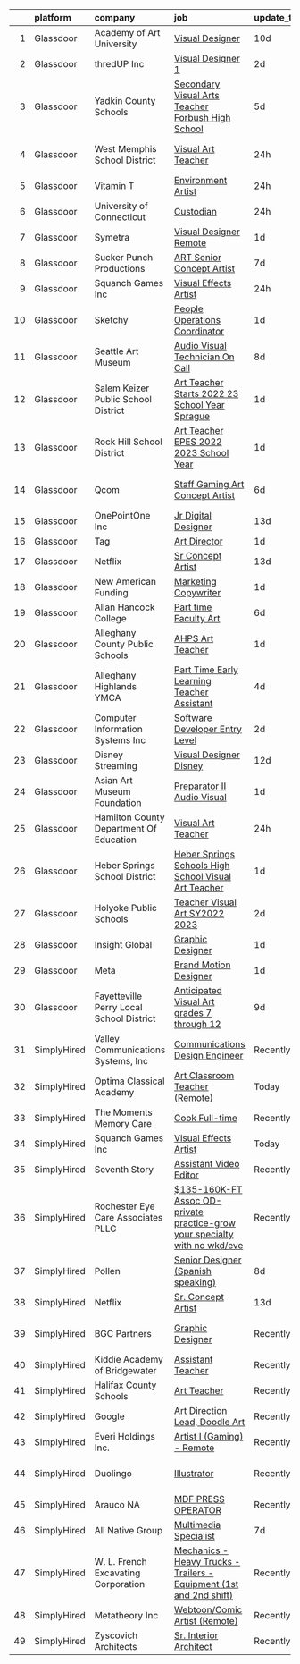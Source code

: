 

|    | platform    | company                                  | job                                                                                                                                                                                                                                                                                                                                                                                                                                                                                                                                                                                                                                                                                                                                                                                                                                                                                                                                        | update_time   | location                  |
|---:|:------------|:-----------------------------------------|:-------------------------------------------------------------------------------------------------------------------------------------------------------------------------------------------------------------------------------------------------------------------------------------------------------------------------------------------------------------------------------------------------------------------------------------------------------------------------------------------------------------------------------------------------------------------------------------------------------------------------------------------------------------------------------------------------------------------------------------------------------------------------------------------------------------------------------------------------------------------------------------------------------------------------------------------|:--------------|:--------------------------|
|  1 | Glassdoor   | Academy of Art University                | [Visual Designer](https://www.glassdoor.com/partner/jobListing.htm?pos=122&ao=1136043&s=58&guid=000001812857a0f3a64605cbf656181e&src=GD_JOB_AD&t=SR&vt=w&cs=1_fbce8da1&cb=1654239240994&jobListingId=1007887273409&jrtk=3-0-1g4k5f8djr05v801-1g4k5f8e4hara800-e26ba85fdd71777b-)                                                                                                                                                                                                                                                                                                                                                                                                                                                                                                                                                                                                                                                           | 10d           | Remote                    |
|  2 | Glassdoor   | thredUP Inc                              | [Visual Designer 1](https://www.glassdoor.com/partner/jobListing.htm?pos=106&ao=1136043&s=58&guid=000001812857a0f3a64605cbf656181e&src=GD_JOB_AD&t=SR&vt=w&cs=1_5b6667ef&cb=1654239240989&jobListingId=1007905598862&jrtk=3-0-1g4k5f8djr05v801-1g4k5f8e4hara800-5d3c2665e0a1887d-)                                                                                                                                                                                                                                                                                                                                                                                                                                                                                                                                                                                                                                                         | 2d            | Remote                    |
|  3 | Glassdoor   | Yadkin County Schools                    | [Secondary Visual Arts Teacher   Forbush High School](https://www.glassdoor.com/partner/jobListing.htm?pos=117&ao=1136043&s=58&guid=000001812857a0f3a64605cbf656181e&src=GD_JOB_AD&t=SR&vt=w&cs=1_3cd1b815&cb=1654239240992&jobListingId=1007899947807&jrtk=3-0-1g4k5f8djr05v801-1g4k5f8e4hara800-3970d9c2b1e1d0af-)                                                                                                                                                                                                                                                                                                                                                                                                                                                                                                                                                                                                                       | 5d            | Yadkinville, NC           |
|  4 | Glassdoor   | West Memphis School District             | [Visual Art Teacher](https://www.glassdoor.com/partner/jobListing.htm?pos=109&ao=1136043&s=58&guid=000001812857a0f3a64605cbf656181e&src=GD_JOB_AD&t=SR&vt=w&cs=1_e0374cca&cb=1654239240989&jobListingId=1007912478464&jrtk=3-0-1g4k5f8djr05v801-1g4k5f8e4hara800-d5bc4691e6aecced-)                                                                                                                                                                                                                                                                                                                                                                                                                                                                                                                                                                                                                                                        | 24h           | West Memphis, AR          |
|  5 | Glassdoor   | Vitamin T                                | [Environment Artist](https://www.glassdoor.com/partner/jobListing.htm?pos=104&ao=1110586&s=58&guid=000001812857a0f3a64605cbf656181e&src=GD_JOB_AD&t=SR&vt=w&cs=1_f9db968a&cb=1654239240989&jobListingId=1007914194552&cpc=9908D8D4413DBB8A&jrtk=3-0-1g4k5f8djr05v801-1g4k5f8e4hara800-5a9f5dd517abbb6e--6NYlbfkN0DMrcEu7yrtATojKJA7cEzGQ3FdRGWLh0CZQInL4ECGI6k5tN82kdM0cJmh4vC7GgjwByk8M4JLOl3DMqGkhH4dlE7POUraeCam0X7_cX7N24K1yvIE2OI0Yt9j2USae_sdRs7B9E_u_n4SA--LlXWx-DdSV7PYJ0xbv03VFluDHrDrBAVbCRfnnqHh0zPjjlEWdZn1QE5K3x8BXhQ2qzRnyE-RuHFao0yB3DzHBQLxImhELt7xp3-cjfaLhii38ZfuGLigoVpiI-pFJO55oa1hmddgaD9vZ3dBzPcj1-O1fKYRRx_fHj6UrUYZ1B6c3liqf_2ClwjrNIOj0iHdY4XKwItQ3if-dHjG4GP4D-vYziVu_9IcrBJS-CU3sABp0VX38m845Da1_ZQkQZp3BLcMXa8BhG89fiVv6aahqY6p0taAbAJJWJbP5lkL8qSC6c2-AQe3OJg5bXs3rkZjj16d)                                                                                                                                   | 24h           | Seattle, WA               |
|  6 | Glassdoor   | University of Connecticut                | [Custodian](https://www.glassdoor.com/partner/jobListing.htm?pos=118&ao=1136043&s=58&guid=000001812857a0f3a64605cbf656181e&src=GD_JOB_AD&t=SR&vt=w&cs=1_77e80cba&cb=1654239240993&jobListingId=1007914106343&jrtk=3-0-1g4k5f8djr05v801-1g4k5f8e4hara800-ff4990d0420c88d9-)                                                                                                                                                                                                                                                                                                                                                                                                                                                                                                                                                                                                                                                                 | 24h           | Farmington, CT            |
|  7 | Glassdoor   | Symetra                                  | [Visual Designer   Remote](https://www.glassdoor.com/partner/jobListing.htm?pos=101&ao=1110586&s=58&guid=000001812857a0f3a64605cbf656181e&src=GD_JOB_AD&t=SR&vt=w&cs=1_f1b3a344&cb=1654239240988&jobListingId=1007910117840&cpc=9908D8D4413DBB8A&jrtk=3-0-1g4k5f8djr05v801-1g4k5f8e4hara800-81365151b091542e--6NYlbfkN0DxLmO7NH_YTtLbOIMvJFqJGEF88__vqD2fZF7JxivJ0azNiCTgnfJhqK52DTe9kl3HxAUXSrL2mTd0Ptx5yHlrOP7pNyy_I0DH1ewqAlG-HwrZHUudZdbZdhMuQaE91j7v3Tw7VN79EeVQTmxCsMd4tn55Y-PDa_cgZasr_TwpzDMugELwYwSNLbAUGeR54E3HeXb1wxlrzY2aEpJdQgn1Xarg0xaCi-tEnC5e8sZngb6zwQJsZA3vvucgC8nvUK1YepoK1qnkPovUEmrW0rOy-UxYVetVtt2wRnQHi6ZGVikfah3PMw48tc7zCpE7DvXHxX7kg_e_lH50xHfl1vFeFPoGJktP-9hpsBhP9xhs0d_juBKYtOGT0IHuCXrvV0fNxgiFb8EmmDOjuVqLXOPJ_1BDRP4FQ4WemUvycxEqYpK86l0t-3iA5bUw5zl44DHUyi584zx3tzuOaYwYOisUDFeOINEnKRHLH2GHpxPV93DF8mPQPPNgIYvZ7wUWGDCjWdrSXIR2lojuXa-3BgfmeCtBxaFzfan0HtuXF6edE6rSVSxorTc-eQd3HYYo1qX0IevANlO2Uw%3D%3D) | 1d            | Bellevue, WA              |
|  8 | Glassdoor   | Sucker Punch Productions                 | [ART   Senior Concept Artist](https://www.glassdoor.com/partner/jobListing.htm?pos=128&ao=1136043&s=58&guid=000001812857a0f3a64605cbf656181e&src=GD_JOB_AD&t=SR&vt=w&ea=1&cs=1_9ca4c342&cb=1654239240995&jobListingId=1007896490925&jrtk=3-0-1g4k5f8djr05v801-1g4k5f8e4hara800-ecfc3ea09336a16e-)                                                                                                                                                                                                                                                                                                                                                                                                                                                                                                                                                                                                                                          | 7d            | Remote                    |
|  9 | Glassdoor   | Squanch Games Inc                        | [Visual Effects Artist](https://www.glassdoor.com/partner/jobListing.htm?pos=126&ao=1136043&s=58&guid=000001812857a0f3a64605cbf656181e&src=GD_JOB_AD&t=SR&vt=w&ea=1&cs=1_f7d7e73c&cb=1654239240995&jobListingId=1007914002029&jrtk=3-0-1g4k5f8djr05v801-1g4k5f8e4hara800-d32373a84d539ff8-)                                                                                                                                                                                                                                                                                                                                                                                                                                                                                                                                                                                                                                                | 24h           | Remote                    |
| 10 | Glassdoor   | Sketchy                                  | [People Operations Coordinator](https://www.glassdoor.com/partner/jobListing.htm?pos=111&ao=1136043&s=58&guid=000001812857a0f3a64605cbf656181e&src=GD_JOB_AD&t=SR&vt=w&cs=1_bf55e148&cb=1654239240991&jobListingId=1007911654306&jrtk=3-0-1g4k5f8djr05v801-1g4k5f8e4hara800-e402878870b4e4d3-)                                                                                                                                                                                                                                                                                                                                                                                                                                                                                                                                                                                                                                             | 1d            | Remote                    |
| 11 | Glassdoor   | Seattle Art Museum                       | [Audio Visual Technician On Call](https://www.glassdoor.com/partner/jobListing.htm?pos=127&ao=1136043&s=58&guid=000001812857a0f3a64605cbf656181e&src=GD_JOB_AD&t=SR&vt=w&cs=1_52bb8fe0&cb=1654239240995&jobListingId=1007893853351&jrtk=3-0-1g4k5f8djr05v801-1g4k5f8e4hara800-3972cc9435f607e5-)                                                                                                                                                                                                                                                                                                                                                                                                                                                                                                                                                                                                                                           | 8d            | Seattle, WA               |
| 12 | Glassdoor   | Salem Keizer Public School District      | [Art Teacher   Starts 2022 23 School Year   Sprague](https://www.glassdoor.com/partner/jobListing.htm?pos=107&ao=1136043&s=58&guid=000001812857a0f3a64605cbf656181e&src=GD_JOB_AD&t=SR&vt=w&cs=1_73365c6a&cb=1654239240989&jobListingId=1007911373410&jrtk=3-0-1g4k5f8djr05v801-1g4k5f8e4hara800-8068376294a026a0-)                                                                                                                                                                                                                                                                                                                                                                                                                                                                                                                                                                                                                        | 1d            | Marion, OR                |
| 13 | Glassdoor   | Rock Hill School District                | [Art Teacher   EPES  2022   2023 School Year ](https://www.glassdoor.com/partner/jobListing.htm?pos=124&ao=1136043&s=58&guid=000001812857a0f3a64605cbf656181e&src=GD_JOB_AD&t=SR&vt=w&cs=1_e022135c&cb=1654239240995&jobListingId=1007908983741&jrtk=3-0-1g4k5f8djr05v801-1g4k5f8e4hara800-9e2a0abd68a99973-)                                                                                                                                                                                                                                                                                                                                                                                                                                                                                                                                                                                                                              | 1d            | Rock Hill, SC             |
| 14 | Glassdoor   | Qcom                                     | [Staff Gaming Art   Concept Artist](https://www.glassdoor.com/partner/jobListing.htm?pos=130&ao=1136043&s=58&guid=000001812857a0f3a64605cbf656181e&src=GD_JOB_AD&t=SR&vt=w&cs=1_631b1214&cb=1654239240995&jobListingId=1007899378122&jrtk=3-0-1g4k5f8djr05v801-1g4k5f8e4hara800-e0f3ab89bf3a7ace-)                                                                                                                                                                                                                                                                                                                                                                                                                                                                                                                                                                                                                                         | 6d            | San Francisco, CA         |
| 15 | Glassdoor   | OnePointOne Inc                          | [Jr  Digital Designer](https://www.glassdoor.com/partner/jobListing.htm?pos=114&ao=1136043&s=58&guid=000001812857a0f3a64605cbf656181e&src=GD_JOB_AD&t=SR&vt=w&cs=1_70bfc4b9&cb=1654239240991&jobListingId=1007879993793&jrtk=3-0-1g4k5f8djr05v801-1g4k5f8e4hara800-9b174656c843ebe8-)                                                                                                                                                                                                                                                                                                                                                                                                                                                                                                                                                                                                                                                      | 13d           | Remote                    |
| 16 | Glassdoor   | Tag                                      | [Art Director](https://www.glassdoor.com/partner/jobListing.htm?pos=112&ao=1136043&s=58&guid=000001812857a0f3a64605cbf656181e&src=GD_JOB_AD&t=SR&vt=w&cs=1_1d5b6bb0&cb=1654239240991&jobListingId=1007909883632&jrtk=3-0-1g4k5f8djr05v801-1g4k5f8e4hara800-2ede23bcab715004-)                                                                                                                                                                                                                                                                                                                                                                                                                                                                                                                                                                                                                                                              | 1d            | Remote                    |
| 17 | Glassdoor   | Netflix                                  | [Sr  Concept Artist](https://www.glassdoor.com/partner/jobListing.htm?pos=123&ao=1136043&s=58&guid=000001812857a0f3a64605cbf656181e&src=GD_JOB_AD&t=SR&vt=w&cs=1_4505a601&cb=1654239240994&jobListingId=1007880312763&jrtk=3-0-1g4k5f8djr05v801-1g4k5f8e4hara800-aba62c5e690865f5-)                                                                                                                                                                                                                                                                                                                                                                                                                                                                                                                                                                                                                                                        | 13d           | Remote                    |
| 18 | Glassdoor   | New American Funding                     | [Marketing Copywriter](https://www.glassdoor.com/partner/jobListing.htm?pos=102&ao=1110586&s=58&guid=000001812857a0f3a64605cbf656181e&src=GD_JOB_AD&t=SR&vt=w&ea=1&cs=1_64d5201b&cb=1654239240989&jobListingId=1007909585191&cpc=2CAED5C921A5F994&jrtk=3-0-1g4k5f8djr05v801-1g4k5f8e4hara800-8a5b28da358e6179--6NYlbfkN0C2BFb7Ub2YUp4strrym9V3pWtjyRKtgHKt_kMzkewmGGJEved23y_kY-GSZp2akmMiMYG8Vmbf7wqH4oSHnsgxwW1u0dd9Dl5YAks-fHnrS6ylMBNzZlbGwlfiYUInRAYCPICxzeRQvgyIBIENbeyic_QbYTBxB1mkihnfRX2bK7JN-4XHJmuVQtBwkHW3kNVA3LD6wstgCP7OXJ27Jho31s74qgI4N6V0TZv2_AUU106-jjDsOQ3V6YjQng0TGTBOi0bib3fcBnEhoq1wisNzFeuWulGn26pVHB7_PPav0Bya8uIyZrDJaiWscbWRrW2l22DIDZv_uOdIgLTlRBM4p-fodqYzUWnwRWwgH9cLoD4jLS5-F4Ce1s7PmPg9mqTPt-GUDccil7bhD1apWUZ34vEiv2VVKSGVmdiRGe9nCIqB_r2-yNKBMnghzzvSCrWnJGMM2Uk8FVyxZaUQ7yJOxrHDsVYWJVJCGZgrc6tF-2QfCpNgh0bgqEcP3vUWGao%3D)                                                                              | 1d            | Remote                    |
| 19 | Glassdoor   | Allan Hancock College                    | [Part time  Faculty   Art](https://www.glassdoor.com/partner/jobListing.htm?pos=120&ao=1136043&s=58&guid=000001812857a0f3a64605cbf656181e&src=GD_JOB_AD&t=SR&vt=w&cs=1_8569fd3d&cb=1654239240993&jobListingId=1007899242108&jrtk=3-0-1g4k5f8djr05v801-1g4k5f8e4hara800-918e089a86dade88-)                                                                                                                                                                                                                                                                                                                                                                                                                                                                                                                                                                                                                                                  | 6d            | Santa Maria, CA           |
| 20 | Glassdoor   | Alleghany County Public Schools          | [AHPS Art Teacher](https://www.glassdoor.com/partner/jobListing.htm?pos=119&ao=1136043&s=58&guid=000001812857a0f3a64605cbf656181e&src=GD_JOB_AD&t=SR&vt=w&cs=1_067ed315&cb=1654239240993&jobListingId=1007908984507&jrtk=3-0-1g4k5f8djr05v801-1g4k5f8e4hara800-a2e1248411484167-)                                                                                                                                                                                                                                                                                                                                                                                                                                                                                                                                                                                                                                                          | 1d            | Covington, VA             |
| 21 | Glassdoor   | Alleghany Highlands YMCA                 | [Part Time Early Learning Teacher Assistant](https://www.glassdoor.com/partner/jobListing.htm?pos=110&ao=1136043&s=58&guid=000001812857a0f3a64605cbf656181e&src=GD_JOB_AD&t=SR&vt=w&cs=1_489335c3&cb=1654239240991&jobListingId=1007900463381&jrtk=3-0-1g4k5f8djr05v801-1g4k5f8e4hara800-5398e44af4a85421-)                                                                                                                                                                                                                                                                                                                                                                                                                                                                                                                                                                                                                                | 4d            | Covington, VA             |
| 22 | Glassdoor   | Computer Information Systems  Inc        | [Software Developer  Entry Level ](https://www.glassdoor.com/partner/jobListing.htm?pos=125&ao=1136043&s=58&guid=000001812857a0f3a64605cbf656181e&src=GD_JOB_AD&t=SR&vt=w&ea=1&cs=1_01d4c678&cb=1654239240995&jobListingId=1007906423697&jrtk=3-0-1g4k5f8djr05v801-1g4k5f8e4hara800-8c124545967e35d1-)                                                                                                                                                                                                                                                                                                                                                                                                                                                                                                                                                                                                                                     | 2d            | Remote                    |
| 23 | Glassdoor   | Disney Streaming                         | [Visual Designer   Disney ](https://www.glassdoor.com/partner/jobListing.htm?pos=113&ao=1136043&s=58&guid=000001812857a0f3a64605cbf656181e&src=GD_JOB_AD&t=SR&vt=w&cs=1_51871e73&cb=1654239240991&jobListingId=1007881333230&jrtk=3-0-1g4k5f8djr05v801-1g4k5f8e4hara800-89f0a7ea6b033065-)                                                                                                                                                                                                                                                                                                                                                                                                                                                                                                                                                                                                                                                 | 12d           | New York, NY              |
| 24 | Glassdoor   | Asian Art Museum Foundation              | [Preparator II  Audio Visual](https://www.glassdoor.com/partner/jobListing.htm?pos=121&ao=1136043&s=58&guid=000001812857a0f3a64605cbf656181e&src=GD_JOB_AD&t=SR&vt=w&cs=1_e4637f41&cb=1654239240993&jobListingId=1007911301955&jrtk=3-0-1g4k5f8djr05v801-1g4k5f8e4hara800-fbde051323d1addd-)                                                                                                                                                                                                                                                                                                                                                                                                                                                                                                                                                                                                                                               | 1d            | San Francisco, CA         |
| 25 | Glassdoor   | Hamilton County Department Of Education  | [Visual Art Teacher](https://www.glassdoor.com/partner/jobListing.htm?pos=105&ao=1136043&s=58&guid=000001812857a0f3a64605cbf656181e&src=GD_JOB_AD&t=SR&vt=w&cs=1_853e9310&cb=1654239240990&jobListingId=1007914117468&jrtk=3-0-1g4k5f8djr05v801-1g4k5f8e4hara800-e3325cb7430ab805-)                                                                                                                                                                                                                                                                                                                                                                                                                                                                                                                                                                                                                                                        | 24h           | Tennessee                 |
| 26 | Glassdoor   | Heber Springs School District            | [Heber Springs Schools High School Visual Art Teacher](https://www.glassdoor.com/partner/jobListing.htm?pos=115&ao=1136043&s=58&guid=000001812857a0f3a64605cbf656181e&src=GD_JOB_AD&t=SR&vt=w&cs=1_40bcb82b&cb=1654239240991&jobListingId=1007908984384&jrtk=3-0-1g4k5f8djr05v801-1g4k5f8e4hara800-ba41eaa027d5e733-)                                                                                                                                                                                                                                                                                                                                                                                                                                                                                                                                                                                                                      | 1d            | Heber Springs, AR         |
| 27 | Glassdoor   | Holyoke Public Schools                   | [Teacher   Visual Art  SY2022 2023 ](https://www.glassdoor.com/partner/jobListing.htm?pos=108&ao=1136043&s=58&guid=000001812857a0f3a64605cbf656181e&src=GD_JOB_AD&t=SR&vt=w&cs=1_6a777260&cb=1654239240989&jobListingId=1007906468268&jrtk=3-0-1g4k5f8djr05v801-1g4k5f8e4hara800-f961fca42207487f-)                                                                                                                                                                                                                                                                                                                                                                                                                                                                                                                                                                                                                                        | 2d            | Holyoke, MA               |
| 28 | Glassdoor   | Insight Global                           | [Graphic Designer](https://www.glassdoor.com/partner/jobListing.htm?pos=103&ao=1110586&s=58&guid=000001812857a0f3a64605cbf656181e&src=GD_JOB_AD&t=SR&vt=w&ea=1&cs=1_be6cd651&cb=1654239240989&jobListingId=1007909615558&cpc=F41FEAB56D215062&jrtk=3-0-1g4k5f8djr05v801-1g4k5f8e4hara800-9fc429a0fbe13b2d--6NYlbfkN0BKkHZu3wF05EeDimN_p6sYpKCMArvwa95YdH7UpkaBCi52Bcb3JNt3QpXU1JGZrLQ-soIKFdYbG9od2Yq-0NegJsC58ECwYxJGLw9S5AVWTGhsyZ4wXWnjjoChMDdbMfwHcAjtZNgWUtJWTLYDfO6VADaZHvd7ytBXWGoBsOrYYbra8uVV3U-PZcdEeZOQte29GO3uPmEOlAkHiNyumoGUi6QbvzGyr0GpSsLBxhFV_4KedRwBnhO11lOeYRg4GjaZNVYzHBV5Bqn5ERDlLo941A3Y3ficApVOQIAxUkzBjHAUJtbrgzJbNFEAnd_x-H1OwPYdJ1JvwKxxu0Oc6FAOsXjfvl-KhDZnYG-oONvugwWQPzQVPW3hyaP5iygxwEsDTCfjjPx4PmjUFqiqmp2M9-3SLr6lbJqawawKUIUu_ZfdDaIPoGpo-xlhfiFHw5Sc8dBxUqb5b3bam9vI1Elm5yHIMZ8OKYGbJYFX63fOZgbu_TekjcL_OlE8O328y8Q-VYY7l9mY6A%3D%3D)                                                                    | 1d            | Remote                    |
| 29 | Glassdoor   | Meta                                     | [Brand Motion Designer](https://www.glassdoor.com/partner/jobListing.htm?pos=116&ao=1136043&s=58&guid=000001812857a0f3a64605cbf656181e&src=GD_JOB_AD&t=SR&vt=w&cs=1_0ec75b3b&cb=1654239240992&jobListingId=1007910858786&jrtk=3-0-1g4k5f8djr05v801-1g4k5f8e4hara800-1eb0c4a99d1d7a95-)                                                                                                                                                                                                                                                                                                                                                                                                                                                                                                                                                                                                                                                     | 1d            | Remote                    |
| 30 | Glassdoor   | Fayetteville Perry Local School District | [Anticipated Visual Art grades 7 through 12](https://www.glassdoor.com/partner/jobListing.htm?pos=129&ao=1136043&s=58&guid=000001812857a0f3a64605cbf656181e&src=GD_JOB_AD&t=SR&vt=w&cs=1_8e7d7a4a&cb=1654239240995&jobListingId=1007887856562&jrtk=3-0-1g4k5f8djr05v801-1g4k5f8e4hara800-3de7d076e5894285-)                                                                                                                                                                                                                                                                                                                                                                                                                                                                                                                                                                                                                                | 9d            | Fayetteville, OH          |
| 31 | SimplyHired | Valley Communications Systems, Inc       | [Communications Design Engineer](https://www.simplyhired.com/job/AUo7E07w2klkxUe_MpJEXKAe3q6D53g2ij9loL_ldPaRLYQDHOrlRg?q=visual+art)                                                                                                                                                                                                                                                                                                                                                                                                                                                                                                                                                                                                                                                                                                                                                                                                      | Recently      | Chicopee, MA              |
| 32 | SimplyHired | Optima Classical Academy                 | [Art Classroom Teacher (Remote)](https://www.simplyhired.com/job/2BL2iK83vK4cI5eKmNwTtHZ15tXIrQZaw-W7FEon66rnAcjpOVQAVw?q=visual+art)                                                                                                                                                                                                                                                                                                                                                                                                                                                                                                                                                                                                                                                                                                                                                                                                      | Today         | Remote                    |
| 33 | SimplyHired | The Moments Memory Care                  | [Cook Full-time](https://www.simplyhired.com/job/kZ15JsdvovFFI2RcUp-uWoophkijv9Rtcj_Nq2MNqfBKsyocZ386Kg?q=visual+art)                                                                                                                                                                                                                                                                                                                                                                                                                                                                                                                                                                                                                                                                                                                                                                                                                      | Recently      | Lakeville, MN             |
| 34 | SimplyHired | Squanch Games Inc                        | [Visual Effects Artist](https://www.simplyhired.com/job/QzI0RzPD8qwwb7St8S1OotzOe1OSmI7lDHFearZa2cpp0TPLovHiSg?q=visual+art)                                                                                                                                                                                                                                                                                                                                                                                                                                                                                                                                                                                                                                                                                                                                                                                                               | Today         | Remote                    |
| 35 | SimplyHired | Seventh Story                            | [Assistant Video Editor](https://www.simplyhired.com/job/8asRCcy7S4v2-G7XqJJ9cxfTvr0ICqbBnVpGcR-RxNLU7Vc8Z0hJNQ?q=visual+art)                                                                                                                                                                                                                                                                                                                                                                                                                                                                                                                                                                                                                                                                                                                                                                                                              | Recently      | Remote                    |
| 36 | SimplyHired | Rochester Eye Care Associates PLLC       | [$135-160K-FT Assoc OD-private practice-grow your specialty with no wkd/eve](https://www.simplyhired.com/job/5Ln4sQKET2Nhm9LGb8WLgKgnA8ycei4XfRESJwxOYjYpOC_4eGSLMA?q=visual+art)                                                                                                                                                                                                                                                                                                                                                                                                                                                                                                                                                                                                                                                                                                                                                          | Recently      | Rochester, NH             |
| 37 | SimplyHired | Pollen                                   | [Senior Designer (Spanish speaking)](https://www.simplyhired.com/job/uWZ0AhVOMtuIA--MZCv_PfBR5aEuld5o9dbWwlHBxZOAbBmD7eTUHA?q=visual+art)                                                                                                                                                                                                                                                                                                                                                                                                                                                                                                                                                                                                                                                                                                                                                                                                  | 8d            | Miami, FL                 |
| 38 | SimplyHired | Netflix                                  | [Sr. Concept Artist](https://www.simplyhired.com/job/gvB5XFtICjHSsyDCaMyJK4Csma9RGhnfWSJeR-ckq2WqNuSwBrIklQ?q=visual+art)                                                                                                                                                                                                                                                                                                                                                                                                                                                                                                                                                                                                                                                                                                                                                                                                                  | 13d           | Remote                    |
| 39 | SimplyHired | BGC Partners                             | [Graphic Designer](https://www.simplyhired.com/job/9tuTpQDFbzbVrueTQOdcv-Iu7znK5C8XvON7NRcWn73pWXzDIQis6g?q=visual+art)                                                                                                                                                                                                                                                                                                                                                                                                                                                                                                                                                                                                                                                                                                                                                                                                                    | Recently      | San Francisco, CA         |
| 40 | SimplyHired | Kiddie Academy of Bridgewater            | [Assistant Teacher](https://www.simplyhired.com/job/vARPK6YtgeaH25gtXwIrQ8TFAhHvW19E9Cf9IyC0NUJWL70AbmXJ8g?q=visual+art)                                                                                                                                                                                                                                                                                                                                                                                                                                                                                                                                                                                                                                                                                                                                                                                                                   | Recently      | Bridgewater, NJ           |
| 41 | SimplyHired | Halifax County Schools                   | [Art Teacher](https://www.simplyhired.com/job/l4fZzG6er8HW0T-K3hFVmKjJAhNPVPj2C3SP2xWZAQVfpBDmzSV68g?q=visual+art)                                                                                                                                                                                                                                                                                                                                                                                                                                                                                                                                                                                                                                                                                                                                                                                                                         | Recently      | Littleton, NC             |
| 42 | SimplyHired | Google                                   | [Art Direction Lead, Doodle Art](https://www.simplyhired.com/job/hU8QPdpvI54ODI5XQ7zI9gqGv6VvvkXOhDJ6mxlDL19TRhkLK9g92w?q=visual+art)                                                                                                                                                                                                                                                                                                                                                                                                                                                                                                                                                                                                                                                                                                                                                                                                      | Recently      | New York, NY              |
| 43 | SimplyHired | Everi Holdings Inc.                      | [Artist I (Gaming) - Remote](https://www.simplyhired.com/job/0ZDUa4ekuTT8SVCzqELyOSwTvr1UXS779dbm10uPl9axtbVdR-cC4g?q=visual+art)                                                                                                                                                                                                                                                                                                                                                                                                                                                                                                                                                                                                                                                                                                                                                                                                          | Recently      | Las Vegas, NV             |
| 44 | SimplyHired | Duolingo                                 | [Illustrator](https://www.simplyhired.com/job/PJlGum2v4yArhevRlDAJ8eRtijUguzlJWV83At0oXKTEC-6Px1oAUA?q=visual+art)                                                                                                                                                                                                                                                                                                                                                                                                                                                                                                                                                                                                                                                                                                                                                                                                                         | Recently      | New York, NY +2 locations |
| 45 | SimplyHired | Arauco NA                                | [MDF PRESS OPERATOR](https://www.simplyhired.com/job/ZcbBoCqGjwCadVRvm85C0FarM9gD1xzfQ-VAIr7ZbomfANZTO42lXQ?q=visual+art)                                                                                                                                                                                                                                                                                                                                                                                                                                                                                                                                                                                                                                                                                                                                                                                                                  | Recently      | Moncure, NC               |
| 46 | SimplyHired | All Native Group                         | [Multimedia Specialist](https://www.simplyhired.com/job/JGZiImbR-qNcwKe_5n8x2z613nkKyx8CCZOdh_5a9jGskXmYM49vVA?q=visual+art)                                                                                                                                                                                                                                                                                                                                                                                                                                                                                                                                                                                                                                                                                                                                                                                                               | 7d            | Blackstone, VA            |
| 47 | SimplyHired | W. L. French Excavating Corporation      | [Mechanics - Heavy Trucks - Trailers - Equipment (1st and 2nd shift)](https://www.simplyhired.com/job/JeBNMPD7rXWSR09vSkPEKGSSg1E3txDwtJ2nGulByPSyjIlVzHdB2w?q=visual+art)                                                                                                                                                                                                                                                                                                                                                                                                                                                                                                                                                                                                                                                                                                                                                                 | Recently      | North Billerica, MA       |
| 48 | SimplyHired | Metatheory Inc                           | [Webtoon/Comic Artist (Remote)](https://www.simplyhired.com/job/3nYCJFPFSVsmRpv_TlLlRrsPc40lXQfpZG74zVf4x5OsN_VqFc7nrg?q=visual+art)                                                                                                                                                                                                                                                                                                                                                                                                                                                                                                                                                                                                                                                                                                                                                                                                       | Recently      | California                |
| 49 | SimplyHired | Zyscovich Architects                     | [Sr. Interior Architect](https://www.simplyhired.com/job/T7oet47aCOFHKQsEghPBtusux2cJdi0zmkul-G67QosaeOLXQtvx5Q?q=visual+art)                                                                                                                                                                                                                                                                                                                                                                                                                                                                                                                                                                                                                                                                                                                                                                                                              | Recently      | Miami, FL                 |